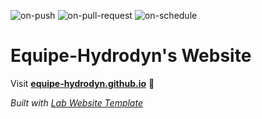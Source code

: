 
  ![on-push](../../actions/workflows/on-push.yaml/badge.svg)
  ![on-pull-request](../../actions/workflows/on-pull-request.yaml/badge.svg)
  ![on-schedule](../../actions/workflows/on-schedule.yaml/badge.svg)

  # Equipe-Hydrodyn's Website

  Visit **[equipe-hydrodyn.github.io](https://equipe-hydrodyn.github.io)** 🚀

  _Built with [Lab Website Template](https://greene-lab.gitbook.io/lab-website-template-docs)_
